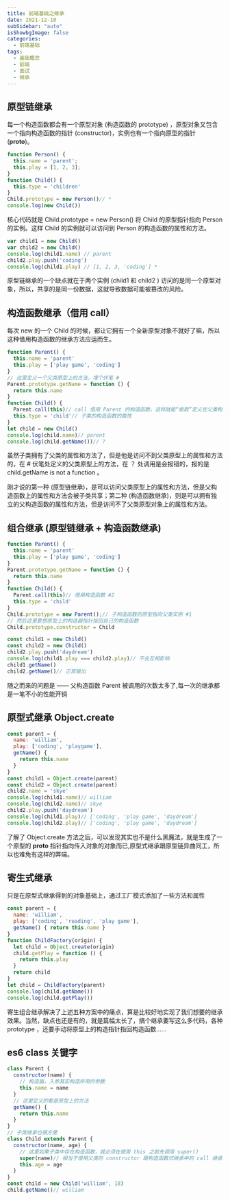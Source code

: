 ```yaml
---
title: 前端基础之继承
date: 2021-12-10
subSidebar: "auto"
isShowbgImage: false
categories:
  - 前端基础
tags: 
  - 基础概念
  - 前端
  - 面试
  - 继承
---
```

## 原型链继承
每一个构造函数都会有一个原型对象 (构造函数的 prototype) ，原型对象又包含一个指向构造函数的指针 (constructor)，实例也有一个指向原型的指针 (__proto__)。
```js
function Person() {
  this.name = 'parent';
  this.play = [1, 2, 3];
}
function Child() {
  this.type = 'children'
}
Child.prototype = new Person()// *
console.log(new Child())
```
核心代码就是 Child.prototype = new Person() 将 Child 的原型指针指向 Person 的实例。这样 Child 的实例就可以访问到 Person 的构造函数的属性和方法。
```js
var child1 = new Child()
var child2 = new Child()
console.log(child1.name) // parent
child2.play.push('coding')
console.log(child1.play) // [1, 2, 3, 'coding'] *
```
原型链继承的一个缺点就在于两个实例 (child1 和 child2 ) 访问的是同一个原型对象，所以，共享的是同一份数据，这就导致数据可能被篡改的风险。

## 构造函数继承（借用 call）
每次 new 的一个 Child 的时候，都让它拥有一个全新原型对象不就好了嘛，所以这种借用构造函数的继承方法应运而生。

```js
function Parent() {
  this.name = 'parent'
  this.play = ['play game', 'coding']
}
// 这里定义一个父类原型上的方法，埋个伏笔 #
Parent.prototype.getName = function () {
  return this.name
}
function Child() {
  Parent.call(this)// call 借用 Parent 的构造函数，这样就能“偷取”定义在父类构造函数的属性和方法 
  this.type = 'child'// 子类的构造函数的属性
}
let child = new Child()
console.log(child.name)// parent
console.log(child.getName())// ?
```
虽然子类拥有了父类的属性和方法了，但是他是访问不到父类原型上的属性和方法的，在 # 伏笔处定义的父类原型上的方法，在 ？ 处调用是会报错的，报的是 child.getName is not a function 。

刚才说的第一种 (原型链继承)，是可以访问父类原型上的属性和方法，但是父构造函数上的属性和方法会被子类共享；第二种 (构造函数继承)，则是可以拥有独立的父构造函数的属性和方法，但是访问不了父类原型对象上的属性和方法。
## 组合继承 (原型链继承 + 构造函数继承)

```js
function Parent() {
  this.name = 'parent'
  this.play = ['play game', 'coding']
}
Parent.prototype.getName = function () {
  return this.name
}
function Child() {
  Parent.call(this)// 借用构造函数 #2 
  this.type = 'child'
}
Child.prototype = new Parent();// 子构造函数的原型指向父类实例 #1
// 然后这里要想原型上的构造器指针指回自己的构造函数
Child.prototype.constructor = Child

const child1 = new Child()
const child2 = new Child()
child2.play.push('daydream')
console.log(child1.play === child2.play)// 不会互相影响
child1.getName()
child2.getName()// 正常输出
```
随之而来的问题是 —— 父构造函数 Parent 被调用的次数太多了,每一次的继承都是一笔不小的性能开销
## 原型式继承 Object.create 
```js
const parent = {
  name: 'william',
  play: ['coding', 'playgame'],
  getName() {
    return this.name
  }
}
const child1 = Object.create(parent)
const child2 = Object.create(parent)
child2.name = 'skye'
console.log(child1.name)// william
console.log(child2.name)// skye
child2.play.push('daydream')
console.log(child1.play)// ['coding', 'play game', 'daydream']
console.log(child2.play)// ['coding', 'play game', 'daydream']
```
了解了 Object.create 方法之后，可以发现其实也不是什么黑魔法，就是生成了一个原型的 __proto__ 指针指向传入对象的对象而已,原型式继承跟原型链异曲同工，所以也难免有这样的弊端。
## 寄生式继承
只是在原型式继承得到的对象基础上，通过工厂模式添加了一些方法和属性
```js
const parent = {
  name: 'william',
  play: ['coding', 'reading', 'play game'],
  getName() { return this.name }
}
function ChildFactory(origin) {
  let child = Object.create(origin)
  child.getPlay = function () {
    return this.play
  }
  return child
}
let child = ChildFactory(parent)
console.log(child.getName())
console.log(child.getPlay())
```
寄生组合继承解决了上述五种方案中的痛点，算是比较好地实现了我们想要的继承效果。当然，缺点也还是有的，就是篇幅太长了，搞个继承要写这么多代码，各种 prototype ，还要手动将原型上的构造指针指回构造函数……
##  es6 class 关键字
```js
class Parent {
  constructor(name) {
    // 构造器，入参其实构造所用的参数  
    this.name = name
  }
  // 这里定义的都是原型上的方法 
  getName() {
    return this.name
  }
}
// 子类继承也很方便
class Child extends Parent {
  constructor(name, age) {
    // 这里如果子类中存在构造函数，就必须在使用 this 之前先调用 super()  
    super(name)// 相当于借用父类的 constructor 跟构造函数式继承中的 call 继承方法类似  
    this.age = age
  }
}
const child = new Child('william', 18)
child.getName()// william
```